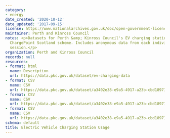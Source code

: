 ```yaml
---
category:
- energy
date_created: '2020-10-12'
date_updated: '2017-09-15'
license: https://www.nationalarchives.gov.uk/doc/open-government-licence/version/3/
maintainer: Perth and Kinross Council
notes: <p>Datasets for Perth &amp; Kinross Council's EV charging stations under the
  ChargePoint Scotland scheme. Includes anonymous data from each individual charging
  session.</p>
organization: Perth and Kinross Council
records: null
resources:
- format: html
  name: Description
  url: https://data.pkc.gov.uk/dataset/ev-charging-data
- format: CSV
  name: CSV
  url: https://data.pkc.gov.uk/dataset/a3402e38-e9a5-4917-a23b-cbd18971754d/resource/d0bc0302-90e5-4f8c-bc2e-b54e648b88b6/download/electricvehiclechargecorrected.csv
- format: CSV
  name: CSV
  url: https://data.pkc.gov.uk/dataset/a3402e38-e9a5-4917-a23b-cbd18971754d/resource/f5f95c50-2ca1-436d-bd6e-1c5f8317ac9b/download/sept17toaug18standardisedcorrected.csv
- format: CSV
  name: CSV
  url: https://data.pkc.gov.uk/dataset/a3402e38-e9a5-4917-a23b-cbd18971754d/resource/845fe22f-19f4-499b-b8bc-8812a763e660/download/sept18toaug19standardisedcorrected.csv
schema: default
title: Electric Vehicle Charging Station Usage
---
```

